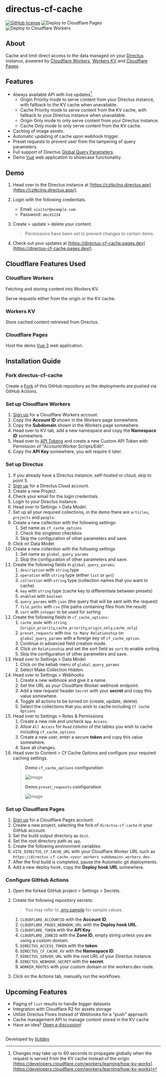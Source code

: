 # directus-cf-cache

[![GitHub license](https://img.shields.io/github/license/licitdev/directus-cf-cache.svg)](https://github.com/licitdev/directus-cf-cache/blob/master/LICENSE)
![Deploy to Cloudflare Pages](https://github.com/licitdev/directus-cf-cache/workflows/Deploy%20to%20Cloudflare%20Pages/badge.svg)
![Deploy to Cloudflare Workers](https://github.com/licitdev/directus-cf-cache/workflows/Deploy%20to%20Cloudflare%20Workers/badge.svg)

## About

Cache and limit direct access to the data managed on your [Directus](https://directus.io) instance, powered by [Cloudflare Workers](https://workers.cloudflare.com), [Workers KV](https://developers.cloudflare.com/workers/runtime-apis/kv) and [Cloudflare Pages](https://pages.cloudflare.com).

## Features

- Always available API with live updates[^1].
  - Origin Priority mode to serve content from your Directus instance, with fallback to the KV cache when unavailable.
  - Cache Priority mode to serve content from the KV cache, with fallback to your Directus instance when unavailable.
  - Origin Only mode to only serve content from your Directus instance.
  - Cache Only mode to only serve content from the KV cache.
- Caching of image assets.
- Automatic updating of cache upon webhook trigger.
- Preset requests to prevent user from the tampering of query parameters.
- Full support of Directus [Global Query Parameters](https://docs.directus.io/reference/query/).
- Demo [Vue](https://vuejs.org/) web application to showcase functionality.

## Demo

1. Head over to the Directus instance at [https://cztkclnq.directus.app](https://cztkclnq.directus.app/).
2. Login with the following credentials.

   - Email: `visitor@example.com`
   - Password: `abcd1234`

3. Create > update > delete your content.

   > Permissions have been set to prevent changes to certain items.

4. Check out your updates at [https://directus-cf-cache.pages.dev](https://directus-cf-cache.pages.dev/).

## Cloudflare Features Used

### Cloudflare Workers

Fetching and storing content into Workers KV.

Serve requests either from the origin or the KV cache.

### Workers KV

Store cached content retrieved from Directus.

### Cloudflare Pages

Host the demo [Vue 3](https://v3.vuejs.org) web application.

## Installation Guide

### Fork directus-cf-cache

Create a [Fork](https://github.com/licitdev/directus-cf-cache/fork) of this GitHub repository as the deployments are pushed via GitHub Actions.

### Set up Cloudflare Workers

1. [Sign up](https://dash.cloudflare.com/sign-up/workers) for a Cloudflare Workers account.
2. Copy the **Account ID** shown in the Workers page somewhere.
3. Copy the **Subdomain** shown in the Workers page somewhere.
4. Head over to KV tab, add a new namespace and copy the **Namespace ID** somewhere.
5. Head over to [API Tokens](https://dash.cloudflare.com/profile/api-tokens) and create a new Custom API Token with Permission of "Account/Worker Scripts/Edit".
6. Copy the **API Key** somewhere, you will require it later.

### Set up Directus

1. If you already have a Directus instance, self-hosted or cloud, skip to point 5.
2. [Sign up](https://directus.cloud) for a Directus Cloud account.
3. Create a new Project.
4. Check your email for the login credentials.
5. Login to your Directus instance.
6. Head over to Settings > Data Model.
7. Set up all your required collections, in the demo there are `articles`, `projects` and `people`.
8. Create a new collection with the following settings:
   1. Set name as `cf_cache_options`
   2. Check the singleton checkbox
   3. Skip the configuration of other parameters and save.
9. Click on Data Model.
10. Create a new collection with the following settings
    1. Set name as `global_query_params`
    2. Skip the configuration of other parameters and save.
11. Create the following fields in `global_query_params`:
    1. `description` with `string` type
    2. `operation` with `string` type (either `list` or `get`)
    3. `collection` with `string` type (collection names that you want to cache)
    4. `key` with `string` type (cache key to differentiate between presets)
    5. `enabled` with `boolean`
    6. `query_params` with `json` (the query that will be sent with the request)
    7. `file_paths` with `csv` (the paths containing files from the result)
    8. `sort` with `integer` to be used for sorting
12. Create the following fields in `cf_cache_options`:
    1. `cache_mode` with `string` (`origin_priority`,`cache_priority`,`origin_only`,`cache_only`)
    2. `preset_requests` with `One to Many Relationship` on `global_query_params` with a foreign key of `cf_cache_option`.
    3. Continue in advanced field creation mode.
    4. Click on `Relationship` and set the sort field as `sort` to enable sorting.
    5. Skip the configuration of other parameters and save.
13. Head over to Settings > Data Model
    1. Click on the kebab menu of `global_query_params`.
    2. Select Make Collection Hidden.
14. Head over to Settings > Webhooks
    1. Create a new webhook and give it a name.
    2. Set the URL as your Cloudflare Worker webhook endpoint.
    3. Add a new request header `Secret` with your **secret** and copy this value somewhere.
    4. Toggle all actions to be turned on (create, update, delete).
    5. Select the collections that you wish to cache including `Cf Cache Options`
15. Head over to Settings > Roles & Permissions
    1. Create a new role and uncheck `App Access`.
    2. Allow `All Access` for `Read` column of the tables you wish to cache including `cf_cache_options`
    3. Create a new user, enter a secure **token** and copy this value somewhere.
    4. Save all changes.
16. Head over to Content > Cf Cache Options and configure your required caching settings.
    > **Demo `cf_cache_options` configuration**
    >
    > ![image](https://user-images.githubusercontent.com/26413686/172445743-18156d31-54c7-4b79-8d71-9cf91c8253e0.png)
    >
    > **Demo `preset_requests` configuration**
    >
    > ![image](https://user-images.githubusercontent.com/26413686/172446025-98593f2c-367a-4229-babb-c2ea0a25475e.png)

### Set up Cloudflare Pages

1. [Sign up](https://dash.cloudflare.com/sign-up/pages) for a Cloudflare Pages account.
2. Create a new project, selecting the fork of `directus-cf-cache` in your GitHub account.
3. Set the build output directory as `dist`.
4. Set the root directory path as `app`.
5. Create the following environment variables:
6. `VITE_DIRECTUS_CF_CACHE_URL` with your Cloudflare Worker URL such as `https://directus-cf-cache.<your workers subdomain>.workers.dev`.
7. After the first build is completed, pause the Automatic git deployments.
8. Add a new deploy hook, copy the **Deploy hook URL** somewhere.

### Configure GitHub Actions

1. Open the forked GitHub project > Settings > Secrets.
2. Create the following repository secrets:

   > You may refer to [.env.sample](https://github.com/licitdev/directus-cf-cache/blob/master/.env.sample) for sample values.

   1. `CLOUDFLARE_ACCOUNTID` with the **Account ID**.
   2. `CLOUDFLARE_PAGES_WEBHOOK_URL` with the **Deploy hook URL**.
   3. `CLOUDFLARE_TOKEN` with the **API Key**.
   4. `CLOUDFLARE_ZONEID` with the **Zone ID**, empty string unless you are using a custom domain.
   5. `DIRECTUS_ACCESS_TOKEN` with the **token**.
   6. `DIRECTUS_CF_CACHE_KV` with the **Namespace ID**.
   7. `DIRECTUS_SERVER_URL` with the root URL of your Directus instance.
   8. `DIRECTUS_WEBHOOK_SECRET` with the **secret**.
   9. `WORKER_ROUTES` with your custom domain or the workers.dev route.

3. Click on the Actions tab, manually run the workflows.

## Upcoming Features

- Paging of `list` results to handle bigger datasets
- Integration with Cloudflare R2 for assets storage
- Utilize Directus Flows instead of Webhooks for a "push" approach
- Cache management API to manage content stored in the KV cache
- Have an idea? [Open a discussion](https://github.com/licitdev/directus-cf-cache/discussions/new?category=ideas)!

##

Developed by [licitdev](https://github.com/licitdev)

[^1]: Changes may take up to 60 seconds to propagate globally when the request is served from the KV cache instead of the origin [https://developers.cloudflare.com/workers/learning/how-kv-works](https://developers.cloudflare.com/workers/learning/how-kv-works)
